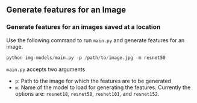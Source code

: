 ## Generate features for an Image

### Generate features for an images saved at a location
Use the following command to run `main.py` and generate features for an image.

```python
python img-models/main.py -p /path/to/image.jpg -m resnet50
```

`main.py` accepts two arguments
- `p`: Path to the image for which the features are to be generated
- `m`: Name of the model to load for generating the features. Currently the options are: `resnet18`, `resnet50`, `resnet101`, and `resnet152`.
